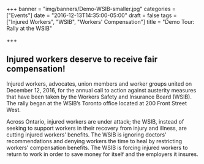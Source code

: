 +++
banner = "img/banners/Demo-WSIB-smaller.jpg"
categories = ["Events"]
date = "2016-12-13T14:35:00-05:00"
draft = false
tags = ["Injured Workers", "WSIB", "Workers' Compensation"]
title = "Demo Tour:  Rally at the WSIB"

+++
## **Injured workers deserve to receive fair compensation!**

Injured workers, advocates, union members and worker groups united on December 12, 2016, for the annual call to action against austerity measures that have been taken by the Workers Safety and Insurance Board (WSIB). The rally began at the WSIB’s Toronto office located at 200 Front Street West.

Across Ontario, injured workers are under attack; the WSIB, instead of seeking to support workers in their recovery from injury and illness, are cutting injured workers’ benefits. The WSIB is ignoring doctors’ recommendations and denying workers the time to heal by restricting workers' compensation benefits. The WSIB is forcing injured workers to return to work in order to save money for itself and the employers it insures.